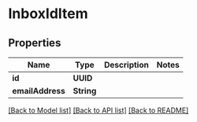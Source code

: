 # InboxIdItem

## Properties
Name | Type | Description | Notes
------------ | ------------- | ------------- | -------------
**id** | **UUID** |  | 
**emailAddress** | **String** |  | 

[[Back to Model list]](../README#documentation-for-models) [[Back to API list]](../README#documentation-for-api-endpoints) [[Back to README]](../README)


